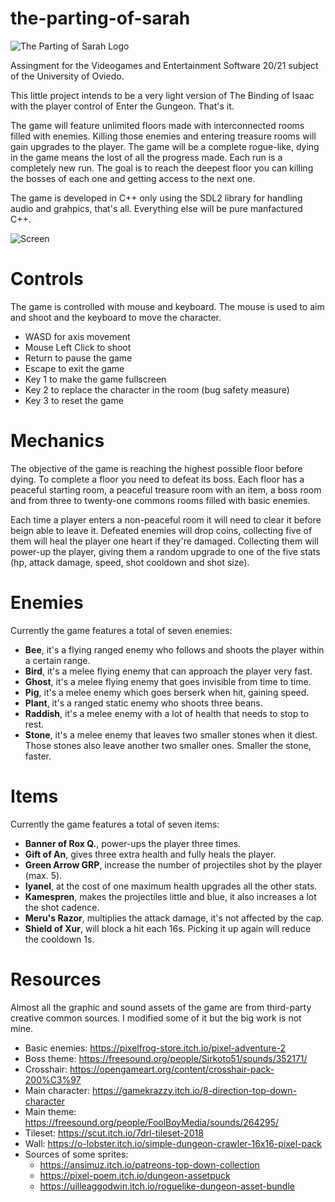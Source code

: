 # the-parting-of-sarah
![The Parting of Sarah Logo](https://i.imgur.com/1Q5CbEP.png)

Assingment for the Videogames and Entertainment Software 20/21 subject of the University of Oviedo.

This little project intends to be a very light version of The Binding of Isaac with the player control of Enter the Gungeon. That's it.

The game will feature unlimited floors made with interconnected rooms filled with enemies. Killing those enemies and entering treasure rooms will gain upgrades to the player.
The game will be a complete rogue-like, dying in the game means the lost of all the progress made. Each run is a completely new run.
The goal is to reach the deepest floor you can killing the bosses of each one and getting access to the next one.

The game is developed in C++ only using the SDL2 library for handling audio and grahpics, that's all. Everything else will be pure manfactured C++.

![Screen](https://i.imgur.com/GbZWPSg.jpg)

# Controls

The game is controlled with mouse and keyboard. The mouse is used to aim and shoot and the keyboard to move the character.

* WASD for axis movement
* Mouse Left Click to shoot
* Return to pause the game
* Escape to exit the game
* Key 1 to make the game fullscreen
* Key 2 to replace the character in the room (bug safety measure)
* Key 3 to reset the game

# Mechanics

The objective of the game is reaching the highest possible floor before dying. To complete a floor you need to defeat its boss. Each floor has a peaceful starting room, a peaceful treasure room with an item, a boss room and from three to twenty-one commons rooms filled with basic enemies.

Each time a player enters a non-peaceful room it will need to clear it before beign able to leave it. Defeated enemies will drop coins, collecting five of them will heal the player one heart if they're damaged. Collecting them will power-up the player, giving them a random upgrade to one of the five stats (hp, attack damage, speed, shot cooldown and shot size). 

# Enemies

Currently the game features a total of seven enemies:

* **Bee**, it's a flying ranged enemy who follows and shoots the player within a certain range.
* **Bird**, it's a melee flying enemy that can approach the player very fast.
* **Ghost**, it's a melee flying enemy that goes invisible from time to time.
* **Pig**, it's a melee enemy which goes berserk when hit, gaining speed.
* **Plant**, it's a ranged static enemy who shoots three beans.
* **Raddish**, it's a melee enemy with a lot of health that needs to stop to rest.
* **Stone**, it's a melee enemy that leaves two smaller stones when it diest. Those stones also leave another two smaller ones. Smaller the stone, faster.

# Items

Currently the game features a total of seven items:

* **Banner of Rox Q.**, power-ups the player three times.
* **Gift of An**, gives three extra health and fully heals the player.
* **Green Arrow GRP**, increase the number of projectiles shot by the player (max. 5).
* **Iyanel**, at the cost of one maximum health upgrades all the other stats.
* **Kamespren**, makes the projectiles little and blue, it also increases a lot the shot cadence.
* **Meru's Razor**, multiplies the attack damage, it's not affected by the cap.
* **Shield of Xur**, will block a hit each 16s. Picking it up again will reduce the cooldown 1s.


# Resources

Almost all the graphic and sound assets of the game are from third-party creative common sources. I modified some of it but the big work is not mine.

* Basic enemies: https://pixelfrog-store.itch.io/pixel-adventure-2
* Boss theme: https://freesound.org/people/Sirkoto51/sounds/352171/
* Crosshair: https://opengameart.org/content/crosshair-pack-200%C3%97
* Main character: https://gamekrazzy.itch.io/8-direction-top-down-character
* Main theme: https://freesound.org/people/FoolBoyMedia/sounds/264295/
* Tileset: https://scut.itch.io/7drl-tileset-2018
* Wall: https://o-lobster.itch.io/simple-dungeon-crawler-16x16-pixel-pack
* Sources of some sprites: 
  * https://ansimuz.itch.io/patreons-top-down-collection
  * https://pixel-poem.itch.io/dungeon-assetpuck
  * https://uilleaggodwin.itch.io/roguelike-dungeon-asset-bundle